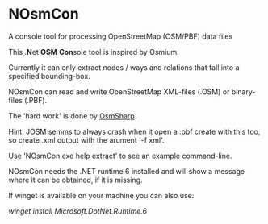 # NOsmCon
A console tool for processing OpenStreetMap (OSM/PBF) data files

This .**N**et **OSM** **Con**sole tool is inspired by Osmium.

Currently it can only extract nodes / ways and relations that fall into a specified bounding-box.

NOsmCon can read and write OpenStreetMap XML-files (.OSM) or binary-files (.PBF).

The 'hard work' is done by [OsmSharp](https://github.com/OsmSharp/core).

Hint: JOSM semms to always crash when it open a .pbf create with this too, so create .xml output with the arument '-f xml'.

Use 'NOsmCon.exe help extract' to see an example command-line.

NOsmCon needs the .NET runtime 6 installed and will show a message where it can be obtained, if it is missing.

If winget is available on your machine you can also use:

*winget install Microsoft.DotNet.Runtime.6*

